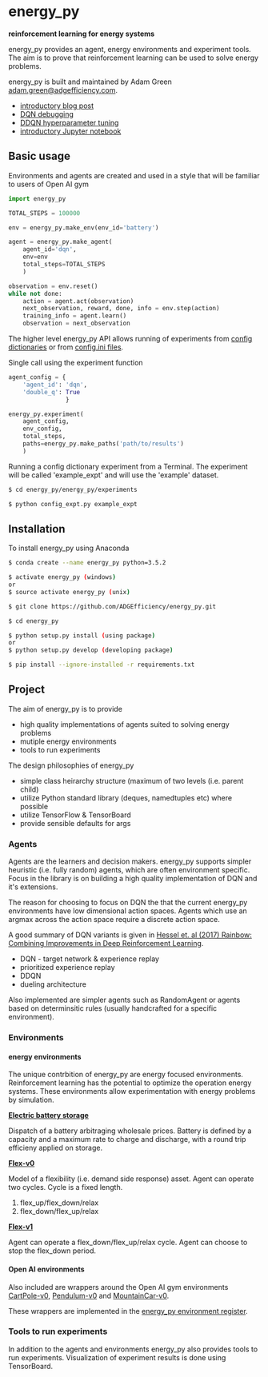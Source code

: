 # energy_py

**reinforcement learning for energy systems**

energy_py provides an agent, energy environments and experiment tools.  The aim is to prove that reinforcement learning can be used to solve energy problems.

energy_py is built and maintained by Adam Green  [adam.green@adgefficiency.com](adam.green@adgefficiency.com).  
- [introductory blog post](http://adgefficiency.com/energy_py-reinforcement-learning-for-energy-systems/)
- [DQN debugging](http://adgefficiency.com/dqn-debugging/)
- [DDQN hyperparameter tuning](http://adgefficiency.com/dqn-tuning/)
- [introductory Jupyter notebook](https://github.com/ADGEfficiency/energy_py/blob/master/notebooks/examples/Q_learning_battery.ipynb)

## Basic usage

Environments and agents are created and used in a style that will be familiar to users of Open AI gym

```python
import energy_py

TOTAL_STEPS = 100000

env = energy_py.make_env(env_id='battery')

agent = energy_py.make_agent(
    agent_id='dqn',
    env=env
    total_steps=TOTAL_STEPS
    )

observation = env.reset()
while not done:
    action = agent.act(observation)
    next_observation, reward, done, info = env.step(action)
    training_info = agent.learn()
    observation = next_observation
```

The higher level energy_py API allows running of experiments from [config dictionaries](https://github.com/ADGEfficiency/energy_py/blob/master/energy_py/experiments/dict_expt.py) or from [config.ini files](https://github.com/ADGEfficiency/energy_py/blob/master/energy_py/experiments/config_expt.py).

Single call using the experiment function

```python
agent_config = {
    'agent_id': 'dqn',
    'double_q': True
                }

energy_py.experiment(
    agent_config,
    env_config,
    total_steps,
    paths=energy_py.make_paths('path/to/results')
    )

```
Running a config dictionary experiment from a Terminal.  The experiment will be called 'example_expt' and will use the
'example' dataset.

```bash
$ cd energy_py/energy_py/experiments

$ python config_expt.py example_expt 
```

## Installation

To install energy_py using Anaconda

```bash
$ conda create --name energy_py python=3.5.2

$ activate energy_py (windows)
or
$ source activate energy_py (unix)

$ git clone https://github.com/ADGEfficiency/energy_py.git

$ cd energy_py

$ python setup.py install (using package)
or
$ python setup.py develop (developing package)

$ pip install --ignore-installed -r requirements.txt

```
## Project 

The aim of energy_py is to provide 
- high quality implementations of agents suited to solving energy problems
- mutiple energy environments
- tools to run experiments

The design philosophies of energy_py
- simple class heirarchy structure (maximum of two levels (i.e. parent child)
- utilize Python standard library (deques, namedtuples etc) where possible
- utilize TensorFlow & TensorBoard
- provide sensible defaults for args

### Agents
Agents are the learners and decision makers.  energy_py supports simpler heuristic (i.e. fully random) agents, which are
often environment specific.  Focus in the library is on building a high quality implementation of DQN and it's
extensions.

The reason for choosing to focus on DQN the that the current energy_py environments have low dimensional action spaces.
Agents which use an argmax across the action space require a discrete action space.

A good summary of DQN variants is given in [Hessel et. al (2017) Rainbow: Combining Improvements in Deep Reinforcement
Learning](https://arxiv.org/pdf/1710.02298.pdf).
- DQN - target network & experience replay
- prioritized experience replay
- DDQN
- dueling architecture

Also implemented are simpler agents such as RandomAgent or agents based on determinsitic rules (usually handcrafted for
a specific environment).

### Environments

#### energy environments
The unique contrbition of energy_py are energy focused environments.  Reinforcement learning has the potential to optimize the operation energy systems.  These environments allow experimentation with energy problems by simulation.

[**Electric battery storage**](https://github.com/ADGEfficiency/energy_py/blob/master/energy_py/envs/battery)

Dispatch of a battery arbitraging wholesale prices.  Battery is defined by a capacity and a maximum rate to charge and
discharge, with a round trip efficieny applied on storage.

[**Flex-v0**](https://github.com/ADGEfficiency/energy_py/tree/master/energy_py/envs/flex)

Model of a flexibility (i.e. demand side response) asset.  Agent can operate two cycles.  Cycle is a fixed length.
1. flex_up/flex_down/relax
2. flex_down/flex_up/relax

[**Flex-v1**](https://github.com/ADGEfficiency/energy_py/tree/master/energy_py/envs/flex)

Agent can operate a flex_down/flex_up/relax cycle.  Agent can choose to stop the flex_down period.

#### Open AI environments

Also included are wrappers around the Open AI gym environments [CartPole-v0](https://gym.openai.com/envs/CartPole-v0/), [Pendulum-v0](https://github.com/openai/gym/wiki/Pendulum-v0) and [MountainCar-v0](https://github.com/openai/gym/wiki/MountainCar-v0). 

These wrappers are implemented in the [energy_py environment
register](https://github.com/ADGEfficiency/energy_py/blob/master/energy_py/envs/register.py).

### Tools to run experiments

In addition to the agents and environments energy_py also provides tools to run experiments.  Visualization of experiment results is done using TensorBoard.

